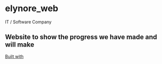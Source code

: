 # elynore_web
IT / Software Company
## Website to show the progress we have made and will make ##
[Built with](https://builtwith)
